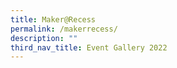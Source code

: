```yaml
---
title: Maker@Recess
permalink: /makerrecess/
description: ""
third_nav_title: Event Gallery 2022
---
```

